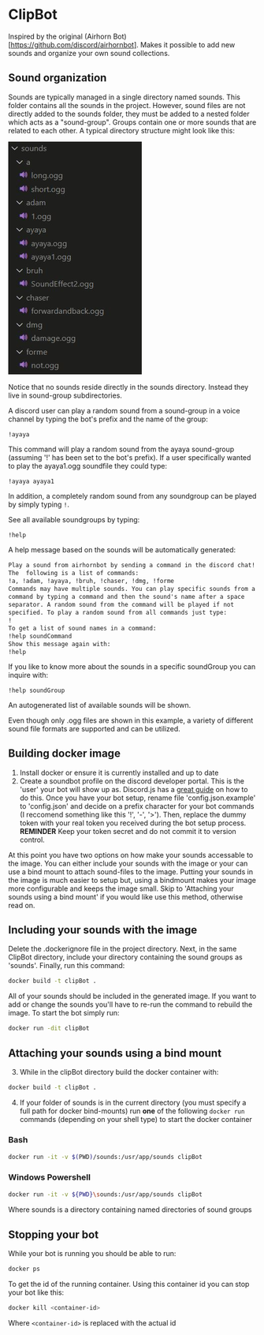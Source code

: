 # ClipBot
Inspired by the original (Airhorn Bot)[https://github.com/discord/airhornbot]. Makes it possible to 
add new sounds and organize your own sound collections.

## Sound organization
Sounds are typically managed in a single directory named sounds. This folder contains all the 
sounds in the project. However, sound files are not directly added to the sounds folder, they must 
be added to a nested folder which acts as a "sound-group". Groups contain one or more sounds 
that are related to each other. A typical directory structure might look like this:

![](sound_layout.JPG?raw=true)

Notice that no sounds reside directly in the sounds directory. Instead they live in sound-group 
subdirectories.

A discord user can play a random sound from a sound-group in a voice channel by typing the bot's 
prefix and the name of the group:

```
!ayaya
```

This command will play a random sound from the ayaya sound-group (assuming '!' has been set to the 
bot's prefix). If a user specifically wanted to play the ayaya1.ogg soundfile they could type:

```
!ayaya ayaya1
```

In addition, a completely random sound from any soundgroup can be played by simply typing `!`.

See all available soundgroups by typing:

```
!help
```

A help message based on the sounds will be automatically generated:

```
Play a sound from airhornbot by sending a command in the discord chat! The  following is a list of commands:
!a, !adam, !ayaya, !bruh, !chaser, !dmg, !forme 
Commands may have multiple sounds. You can play specific sounds from a command by typing a command and then the sound's name after a space separator. A random sound from the command will be played if not specified. To play a random sound from all commands just type:
!
To get a list of sound names in a command:
!help soundCommand
Show this message again with:
!help
```

If you like to know more about the sounds in a specific soundGroup you can inquire with:

```
!help soundGroup
```

An autogenerated list of available sounds will be shown. 

Even though only .ogg files are shown in this example, a variety of different sound file formats are supported and can be 
utilized.


## Building docker image
1. Install docker or ensure it is currently installed and up to date
2. Create a soundbot profile on the discord developer portal. This is the 'user' your bot will show 
up as. Discord.js has a 
[great guide](https://discordjs.guide/preparations/setting-up-a-bot-application.html#creating-your-bot) 
on how to do this. Once you have your bot setup, rename file 'config.json.example' to 'config.json' 
and decide on a prefix character for your bot commands (I reccomend something like this  '!', '-', '>').
Then, replace the dummy token with your real token you received during the bot setup process. 
**REMINDER** Keep your token secret and do not commit it to version control.

At this point you have two options on how make your sounds accessable to the image. You can either 
include your sounds with the image or your can use a bind mount to attach sound-files to the image. 
Putting your sounds in the image is much easier to setup but, using a bindmount makes your image 
more configurable and keeps the image small. Skip to 'Attaching your sounds using a bind mount' if 
you would like use this method, otherwise read on.

## Including your sounds with the image
Delete the .dockerignore file in the project directory. Next, in the same ClipBot 
directory, include your directory containing the sound groups as 'sounds'. Finally, run this command:

``` bash 
docker build -t clipBot .
```

All of your sounds should be included in the generated image. If you want to add or change the 
sounds you'll have to re-run the command to rebuild the image. To start the bot simply run:

``` bash
docker run -dit clipBot
```

## Attaching your sounds using a bind mount 
3. While in the clipBot directory build the docker container with:

``` bash
docker build -t clipBot .
```

4. If your folder of sounds is in the current directory (you must specify a full path for docker 
bind-mounts) run **one** of the following `docker run` commands (depending on your shell type) to 
start the docker container   

### Bash

``` bash
docker run -it -v $(PWD)/sounds:/usr/app/sounds clipBot
```

### Windows Powershell 

``` bash
docker run -it -v ${PWD}\sounds:/usr/app/sounds clipBot
```

Where sounds is a directory containing named directories of sound groups


## Stopping your bot
While your bot is running you should be able to run:

``` bash
docker ps
``` 

To get the id of the running container. Using this container id you can stop 
your bot like this:

``` bash
docker kill <container-id>
```
Where `<container-id>` is replaced with the actual id 

